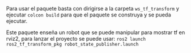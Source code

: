 Para usar el paquete basta con dirigirse a la carpeta ```ws_tf_transform``` y ejecutar ```colcon build``` para que el paquete se construya y se pueda ejecutar.

Este paquete enseña un robot que se puede manipular para mostrar tf en rviz2, para lanzar el proyecto se puede usar:
```ros2 launch ros2_tf_transform_pkg robot_state_publisher.launch```
